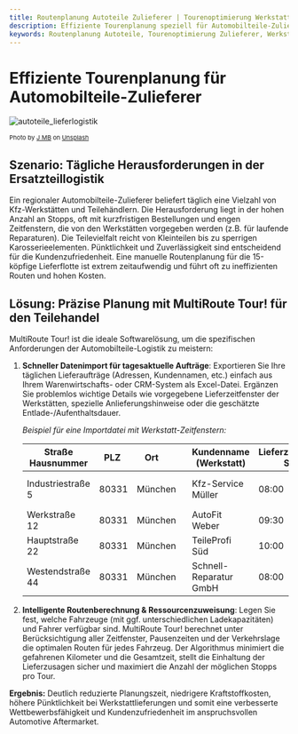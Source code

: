 ```yaml
---
title: Routenplanung Autoteile Zulieferer | Tourenoptimierung Werkstattbelieferung | MultiRoute Tour!
description: Effiziente Tourenplanung speziell für Automobilteile-Zulieferer. Optimieren Sie Ihre täglichen Lieferungen an Kfz-Werkstätten und Teilehändler mit MultiRoute Tour!. Importieren Sie Aufträge via Excel, managen Sie enge Zeitfenster & steigern Sie Pünktlichkeit bei reduzierten Kosten.
keywords: Routenplanung Autoteile, Tourenoptimierung Zulieferer, Werkstattbelieferung Software, Logistik Automotive Aftermarket, JIT Lieferung Autoteile, Ersatzteillogistik Software, MultiRoute Tour!, Fuhrparkmanagement Teilehandel, Lieferavisierung Werkstatt, letzte Meile Automobilteile, Transportplanung Kfz-Teile, Expresslieferung Autoteile
---
```


# Effiziente Tourenplanung für Automobilteile-Zulieferer

![autoteile_lieferlogistik](https://github.com/user-attachments/assets/3b09eea9-12c2-4793-a361-ab85c934b9bb "Routenoptimierung für die schnelle Lieferung von Kfz-Ersatzteilen an Werkstätten")

<div style="font-size: 11px">
Photo by <a href="https://unsplash.com/de/@nito_ad">J MB</a> on <a href="https://unsplash.com/de/fotos/schwarz-silberner-motorradmotor-mj_VRSoe5t4">Unsplash</a></div>

## Szenario: Tägliche Herausforderungen in der Ersatzteillogistik

Ein regionaler Automobilteile-Zulieferer beliefert täglich eine Vielzahl von Kfz-Werkstätten und Teilehändlern. Die Herausforderung liegt in der hohen Anzahl an Stopps, oft mit kurzfristigen Bestellungen und engen Zeitfenstern, die von den Werkstätten vorgegeben werden (z.B. für laufende Reparaturen). Die Teilevielfalt reicht von Kleinteilen bis zu sperrigen Karosserieelementen. Pünktlichkeit und Zuverlässigkeit sind entscheidend für die Kundenzufriedenheit. Eine manuelle Routenplanung für die 15-köpfige Lieferflotte ist extrem zeitaufwendig und führt oft zu ineffizienten Routen und hohen Kosten.

## Lösung: Präzise Planung mit MultiRoute Tour! für den Teilehandel

MultiRoute Tour! ist die ideale Softwarelösung, um die spezifischen Anforderungen der Automobilteile-Logistik zu meistern:

1.  **Schneller Datenimport für tagesaktuelle Aufträge**: Exportieren Sie Ihre täglichen Lieferaufträge (Adressen, Kundennamen, etc.) einfach aus Ihrem Warenwirtschafts- oder CRM-System als Excel-Datei. Ergänzen Sie problemlos wichtige Details wie vorgegebene Lieferzeitfenster der Werkstätten, spezielle Anlieferungshinweise oder die geschätzte Entlade-/Aufenthaltsdauer.

    *Beispiel für eine Importdatei mit Werkstatt-Zeitfenstern:*

    | Straße Hausnummer | PLZ  | Ort        | Kundenname (Werkstatt) | Lieferzeitfenster Start | Lieferzeitfenster Ende | Aufenthaltsdauer (Sek.) | Anmerkung          |
    |------------------|------|------------|------------------------|-------------------------|------------------------|-------------------------|--------------------|
    | Industriestraße 5 | 80331| München    | Kfz-Service Müller     | 08:00                   | 10:00                  | 600                     | Dringend, Hebebühne 2 |
    | Werkstraße 12     | 80331| München    | AutoFit Weber          | 09:30                   | 11:30                  | 900                     |                    |
    | Hauptstraße 22    | 80331| München    | TeileProfi Süd         | 10:00                   | 13:00                  | 1200                    | Laderampe nutzen   |
    | Westendstraße 44  | 80331| München    | Schnell-Reparatur GmbH | 08:00                   | 09:30                  | 600                     | Kleine Teile       |

2.  **Intelligente Routenberechnung & Ressourcenzuweisung**: Legen Sie fest, welche Fahrzeuge (mit ggf. unterschiedlichen Ladekapazitäten) und Fahrer verfügbar sind. MultiRoute Tour! berechnet unter Berücksichtigung aller Zeitfenster, Pausenzeiten und der Verkehrslage die optimalen Routen für jedes Fahrzeug. Der Algorithmus minimiert die gefahrenen Kilometer und die Gesamtzeit, stellt die Einhaltung der Lieferzusagen sicher und maximiert die Anzahl der möglichen Stopps pro Tour.

**Ergebnis:** Deutlich reduzierte Planungszeit, niedrigere Kraftstoffkosten, höhere Pünktlichkeit bei Werkstattlieferungen und somit eine verbesserte Wettbewerbsfähigkeit und Kundenzufriedenheit im anspruchsvollen Automotive Aftermarket.
